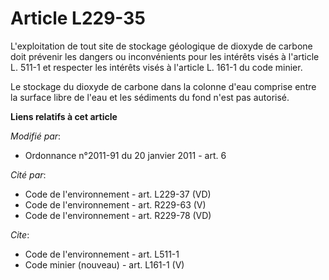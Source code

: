 # Article L229-35

L'exploitation de tout site de stockage géologique de dioxyde de carbone doit prévenir les dangers ou inconvénients pour les
intérêts visés à l'article L. 511-1 et respecter les intérêts visés à l'article L. 161-1 du code minier.

Le stockage du dioxyde de carbone dans la colonne d'eau comprise entre la surface libre de l'eau et les sédiments du fond
n'est pas autorisé.

**Liens relatifs à cet article**

_Modifié par_:

  - Ordonnance n°2011-91 du 20 janvier 2011 - art. 6

_Cité par_:

  - Code de l'environnement - art. L229-37 (VD)
  - Code de l'environnement - art. R229-63 (V)
  - Code de l'environnement - art. R229-78 (VD)

_Cite_:

  - Code de l'environnement - art. L511-1
  - Code minier (nouveau) - art. L161-1 (V)
